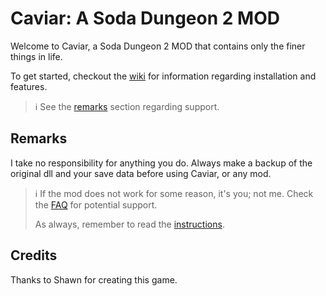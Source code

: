 # Caviar: A Soda Dungeon 2 MOD

Welcome to Caviar, a Soda Dungeon 2 MOD that contains only the finer things in life.

To get started, checkout the [wiki](https://github.com/caviyacht/SodaDungeon2Mod/wiki) for information regarding installation and features.

> ℹ️ See the [remarks](#remarks) section regarding support.

## Remarks

I take no responsibility for anything you do. Always make a backup of the original dll and your save data before using Caviar, or any mod.

> ℹ️ If the mod does not work for some reason, it's you; not me. Check the [FAQ](../../wiki/FAQ) for potential support.
>
> As always, remember to read the [instructions](../../wiki/Instructions).

## Credits

Thanks to Shawn for creating this game.

